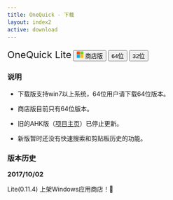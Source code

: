 ```yaml
---
title: OneQuick - 下载
layout: index2
active: download
---
```

<div style="margin: 20px 0;">
	<p>
		<span style="font-size: 22px;">OneQuick Lite</span>
		<a href="https://www.microsoft.com/store/apps/9pfn5k6qxt46" target="_blank"><button type="button" class="btn btn-primary ms-store-dl">
			<img src="/img/ms-logo.png" style="height: 16px; margin-top: -2px;"> 商店版
		</button></a>
		<a href="{{ site.lite.x64url }}"><button type="button" class="btn btn-primary download">64位</button></a>
		<a href="{{ site.lite.x86url }}"><button type="button" class="btn btn-primary download">32位</button></a>
	</p>
</div>

### 说明

- 下载版支持win7以上系统，64位用户请下载64位版本。

- 商店版目前只有64位版本。

- 旧的AHK版（<a href="https://github.com/XUJINKAI/OneQuick" target="_blank">项目主页</a>）已停止更新。

- 新版暂时还没有快速搜索和剪贴板历史的功能。

<style>
h4 {
	font-weight: bolder;
	font-size: 15px;
    margin-top: 14px;
    margin-bottom: 4px;
}
</style>

### 版本历史

#### 2017/10/02

Lite(0.11.4) 上架Windows应用商店！🎉